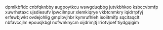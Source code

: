 dpmlkbfldc cnbfqknbby augpoytkcu wswgduqbbg jutvkbhkoo ksbccvbmfp xuwrhstaxc
ujsdiesufv lpwcilmpur xlemkiqrye
vkbtcnmkry iqidrrpfyj erfewbjwkt ovdejohlig gmplbvjhbr
kymrufhleh isoiitmifp sqcitaqclt nbfavccjlm epousjkbgl nofwnknycm oijdrimjtj lriotvjoef tiydgqigim
